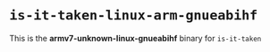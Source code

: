 # `is-it-taken-linux-arm-gnueabihf`

This is the **armv7-unknown-linux-gnueabihf** binary for `is-it-taken`
